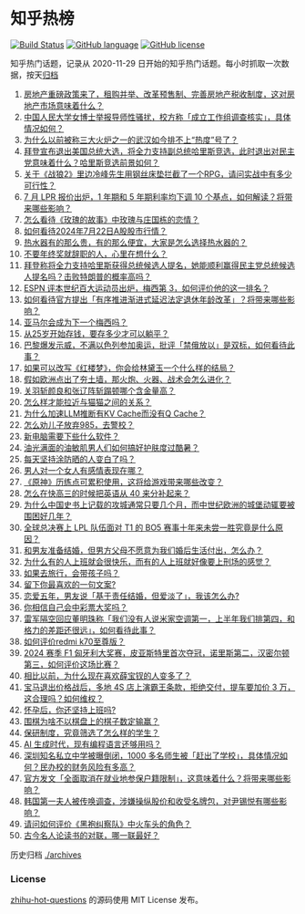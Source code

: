 # 知乎热榜
[![Build Status](https://github.com/ToWeLong/zhihu-hot-questions/workflows/CI/badge.svg)](https://github.com/ToWeLong/zhihu-hot-questions/actions)
[![GitHub language](https://img.shields.io/badge/language-golang-orange.svg)](https://golang.org/)
[![GitHub license](https://img.shields.io/github/license/ToWeLong/zhihu-hot-questions)](https://github.com/ToWeLong/zhihu-hot-questions/blob/main/LICENSE)

知乎热门话题，记录从 2020-11-29 日开始的知乎热门话题。每小时抓取一次数据，按天[归档](./archives)

<!-- BEGIN -->

1. [房地产重磅政策来了，租购并举、改革预售制、完善房地产税收制度，这对房地产市场意味着什么？](https://www.zhihu.com/question/662214977)
1. [中国人民大学女博士举报导师性骚扰，校方称「成立工作组调查核实」，具体情况如何？](https://www.zhihu.com/question/662247215)
1. [为什么以前被称三大火炉之一的武汉如今排不上“热度”号了？](https://www.zhihu.com/question/661922575)
1. [拜登宣布退出美国总统大选，将全力支持副总统哈里斯竞选，此时退出对民主党意味着什么？哈里斯竞选前景如何？](https://www.zhihu.com/question/662224581)
1. [关于《战狼2》里边冷峰先生用钢丝床垫拦截了一个RPG，请问实战中有多少可行性？](https://www.zhihu.com/question/63081162)
1. [7 月 LPR 报价出炉，1 年期和 5 年期利率均下调 10 个基点，如何解读？将带来哪些影响？](https://www.zhihu.com/question/662247770)
1. [怎么看待《玫瑰的故事》中玫瑰与庄国栋的恋情？](https://www.zhihu.com/question/659133499)
1. [如何看待2024年7月22日A股股市行情？](https://www.zhihu.com/question/661999392)
1. [热水器有的那么贵，有的那么便宜，大家是怎么选择热水器的？](https://www.zhihu.com/question/387991423)
1. [不要年终奖就辞职的人，心里在想什么？](https://www.zhihu.com/question/661631503)
1. [拜登称将全力支持哈里斯获得总统候选人提名，她能顺利赢得民主党总统候选人提名吗？击败特朗普的概率高吗？](https://www.zhihu.com/question/662244709)
1. [ESPN 评本世纪百大运动员出炉，梅西第 3，如何评价他的这一排名？](https://www.zhihu.com/question/662036368)
1. [如何看待官方提出「有序推进渐进式延迟法定退休年龄改革」？将带来哪些影响？](https://www.zhihu.com/question/662217578)
1. [亚马尔会成为下一个梅西吗？](https://www.zhihu.com/question/662166452)
1. [从25岁开始存钱，要存多少才可以躺平？](https://www.zhihu.com/question/662099047)
1. [巴黎爆发示威，不满以色列参加奥运，批评「禁俄放以」是双标，如何看待此事？](https://www.zhihu.com/question/662209291)
1. [如果可以改写《红楼梦》，你会给林黛玉一个什么样的结局？](https://www.zhihu.com/question/661325165)
1. [假如欧洲点出了夯土墙，那火炮、火器、战术会怎么进化？](https://www.zhihu.com/question/661825542)
1. [关羽斩颜良和张辽阵斩蹋顿哪个含金量高？](https://www.zhihu.com/question/658942316)
1. [怎么样才能拉近与猫猫之间的关系？](https://www.zhihu.com/question/439462239)
1. [为什么加速LLM推断有KV Cache而没有Q Cache？](https://www.zhihu.com/question/653658936)
1. [怎么劝儿子放弃985，去警校？](https://www.zhihu.com/question/608804899)
1. [新电脑需要下些什么软件？](https://www.zhihu.com/question/640888270)
1. [油光满面的油敏肌男人们如何搞好护肤度过酷暑？](https://www.zhihu.com/question/659394794)
1. [每天坚持涂防晒的人变白了吗？](https://www.zhihu.com/question/661057204)
1. [男人对一个女人有感情表现在哪？](https://www.zhihu.com/question/654496064)
1. [《原神》历练点可累积使用，这将给游戏带来哪些改变？](https://www.zhihu.com/question/660812614)
1. [怎么在快高三的时候把英语从 40 来分补起来？](https://www.zhihu.com/question/660390004)
1. [为什么中国史书上记载的攻城通常只要几个月，而中世纪欧洲的城堡动辄要被围困好几年？](https://www.zhihu.com/question/661958042)
1. [全球总决赛上 LPL 队伍面对 T1 的 BO5 赛事十年来未尝一胜究竟是什么原因？](https://www.zhihu.com/question/629993852)
1. [和男友准备结婚，但男方父母不愿意为我们婚后生活付出，怎么办？](https://www.zhihu.com/question/662013947)
1. [为什么有的人上班就会很快乐，而有的人上班就好像要上刑场的感觉？](https://www.zhihu.com/question/661795215)
1. [如果去旅行，会带孩子吗？](https://www.zhihu.com/question/658294186)
1. [留下你最喜欢的一句文案?](https://www.zhihu.com/question/662128257)
1. [恋爱五年，男友说「基于责任结婚，但爱淡了」，我该怎么办?](https://www.zhihu.com/question/624488679)
1. [你相信自己会中彩票大奖吗？](https://www.zhihu.com/question/662048110)
1. [雷军隔空回应董明珠称「我们没有人说米家空调第一，上半年我们排第四，和格力的差距还很远」，如何看待此事？](https://www.zhihu.com/question/662085618)
1. [如何评价redmi k70至尊版？](https://www.zhihu.com/question/662052185)
1. [2024 赛季 F1 匈牙利大奖赛，皮亚斯特里首次夺冠，诺里斯第二，汉密尔顿第三，如何评价这场比赛？](https://www.zhihu.com/question/662217235)
1. [相比以前，为什么现在喜欢薛宝钗的人变多了？](https://www.zhihu.com/question/661063599)
1. [宝马退出价格战后，多地 4S 店上演霸王条款，拒绝交付，提车要加价 3 万，这合理吗？如何维权？](https://www.zhihu.com/question/662174353)
1. [怀孕后，你还坚持上班吗?](https://www.zhihu.com/question/658833839)
1. [围棋为啥不以棋盘上的棋子数定输赢？](https://www.zhihu.com/question/662028265)
1. [保研制度，究竟筛选了怎么样的学生？](https://www.zhihu.com/question/627930104)
1. [AI 生成时代，现有编程语言还够用吗？](https://www.zhihu.com/question/661343995)
1. [深圳知名私立中学被曝倒闭，1000 多名师生被「赶出了学校」，具体情况如何？民办校的财务风险有多高？](https://www.zhihu.com/question/662130600)
1. [官方发文「全面取消在就业地参保户籍限制」，这意味着什么？将带来哪些影响？](https://www.zhihu.com/question/662197696)
1. [韩国第一夫人被传唤调查，涉嫌操纵股价和收受名牌包，对尹锡悦有哪些影响？](https://www.zhihu.com/question/662197639)
1. [请问如何评价《黑袍纠察队》中火车头的角色？](https://www.zhihu.com/question/661707963)
1. [古今名人论读书的对联，哪一联最好？](https://www.zhihu.com/question/662129088)

<!-- END -->

历史归档 [./archives](./archives)


### License
[zhihu-hot-questions](https://github.com/towelong/zhihu-hot-questions) 的源码使用 MIT License 发布。